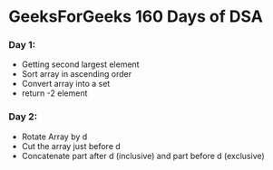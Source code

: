 # GeeksForGeeks 160 Days of DSA

### Day 1:
- Getting second largest element
- Sort array in ascending order
- Convert array into a set
- return -2 element

### Day 2:
- Rotate Array by d
- Cut the array just before d
- Concatenate part after d (inclusive) and part before d (exclusive)
